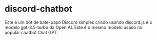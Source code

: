 # discord-chatbot
Este é um bot de bate-papo Discord simples criado usando discord.js e o modelo gpt-3.5-turbo da Open AI. Este é o mesmo modelo usado no popular chatbot Chat GPT.
